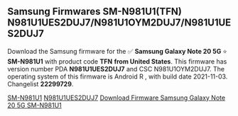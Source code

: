 <h2>Samsung Firmwares SM-N981U1(TFN) N981U1UES2DUJ7/N981U1OYM2DUJ7/N981U1UES2DUJ7</h2>
Download the Samsung firmware for the ✅ <strong>Samsung Galaxy Note 20 5G </strong> ⭐ <strong>SM-N981U1</strong> with product code <strong>TFN</strong> <strong> from United States</strong>. This firmware has version number PDA <strong>N981U1UES2DUJ7</strong> and CSC N981U1OYM2DUJ7. The operating system of this firmware is Android R , with build date 2021-11-03. Changelist <strong>22299729</strong>.


[SM-N981U1](https://samfirm.shop/samsung/model/SM-N981U1)
[N981U1UES2DUJ7](https://samfirm.shop/samsung/pda/N981U1UES2DUJ7)
[Download Firmware Samsung Galaxy Note 20 5G SM-N981U1](https://samfirm.shop/samsung/firmware/471073)
